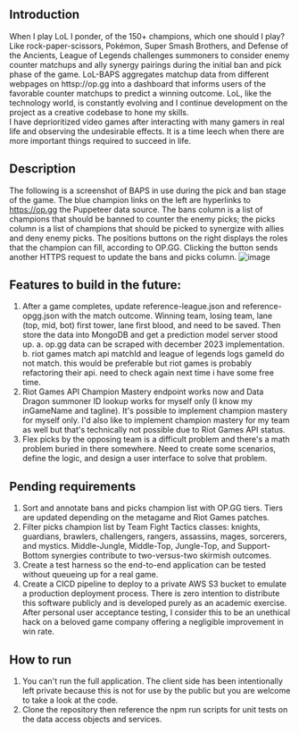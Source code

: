 ## Introduction
When I play LoL I ponder, of the 150+ champions, which one should I play?  Like rock-paper-scissors, Pokémon, Super Smash Brothers, and Defense of the Ancients, League of Legends challenges summoners to consider enemy counter matchups and ally synergy pairings during the initial ban and pick phase of the game.  LoL-BAPS aggregates matchup data from different webpages on httsp://op.gg into a dashboard that informs users of the favorable counter matchups to predict a winning outcome.  LoL, like the technology world, is constantly evolving and I continue development on the project as a creative codebase to hone my skills.  
I have deprioritized video games after interacting with many gamers in real life and observing the undesirable effects.  It is a time leech when there are more important things required to succeed in life.  
## Description
The following is a screenshot of BAPS in use during the pick and ban stage of the game.  The blue champion links on the left are hyperlinks to https://op.gg the Puppeteer data source.  The bans column is a list of champions that should be banned to counter the enemy picks; the picks column is a list of champions that should be picked to synergize with allies and deny enemy picks.  The positions buttons on the right displays the roles that the champion can fill, according to OP.GG.  Clicking the button sends another HTTPS request to update the bans and picks column.
![image](https://github.com/ScoutingProbe/LoL-BAPS-Server/assets/6277124/4c678b68-6e97-40df-9509-b1b4160cb523)

## Features to build in the future:
1. After a game completes, update reference-league.json and reference-opgg.json with the match outcome.  Winning team, losing team, lane (top, mid, bot) first tower, lane first blood, and need to be saved. Then store the data into MongoDB and get a prediction model server stood up.
    a. op.gg data can be scraped with december 2023 implementation.
    b. riot games match api matchId and league of legends logs gameId do not match.  this would be preferable but riot games is probably refactoring their api.  need to check again next time i have some free time.
2. Riot Games API Champion Mastery endpoint works now and Data Dragon summoner ID lookup works for myself only (I know my inGameName and tagline).  It's possible to implement champion mastery for myself only.  I'd also like to implement champion mastery for my team as well but that's technically not possible due to Riot Games API status.  
3. Flex picks by the opposing team is a difficult problem and there's a math problem buried in there somewhere.  Need to create some scenarios, define the logic, and design a user interface to solve that problem.

## Pending requirements
1. Sort and annotate bans and picks champion list with OP.GG tiers.  Tiers are updated depending on the metagame and Riot Games patches.
2. Filter picks champion list by Team Fight Tactics classes: knights, guardians, brawlers, challengers, rangers, assassins, mages, sorcerers, and mystics.  Middle-Jungle, Middle-Top, Jungle-Top, and Support-Bottom synergies contribute to two-versus-two skirmish outcomes.
3. Create a test harness so the end-to-end application can be tested without queueing up for a real game.  
4. Create a CICD pipeline to deploy to a private AWS S3 bucket to emulate a production deployment process.  There is zero intention to distribute this software publicly and is developed purely as an academic exercise.  After personal user acceptance testing, I consider this to be an unethical hack on a beloved game company offering a negligible improvement in win rate.

## How to run
1.  You can't run the full application.  The client side has been intentionally left private because this is not for use by the public but you are welcome to take a look at the code.
2.  Clone the repository then reference the npm run scripts for unit tests on the data access objects and services.  
